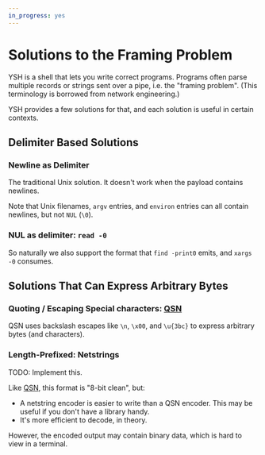```yaml
---
in_progress: yes
---
```


Solutions to the Framing Problem
================================

YSH is a shell that lets you write correct programs.  Programs often parse
multiple records or strings sent over a pipe, i.e. the "framing problem".
(This terminology is borrowed from network engineering.)

YSH provides a few solutions for that, and each solution is useful in certain
contexts.

<div id="toc">
</div>

## Delimiter Based Solutions

### Newline as Delimiter

The traditional Unix solution.  It doesn't work when the payload contains
newlines.

Note that Unix filenames, `argv` entries, and `environ` entries can all
contain newlines, but not `NUL` (`\0`).

### NUL as delimiter: `read -0`

So naturally we also support the format that `find -print0` emits, and
`xargs -0` consumes.

## Solutions That Can Express Arbitrary Bytes

### Quoting / Escaping Special characters: [QSN][]

QSN uses backslash escapes like `\n`, `\x00`, and `\u{3bc}` to express
arbitrary bytes (and characters).

### Length-Prefixed: Netstrings

TODO: Implement this.

Like [QSN][], this format is "8-bit clean", but:

- A netstring encoder is easier to write than a QSN encoder.  This may be
  useful if you don't have a library handy.
- It's more efficient to decode, in theory.

However, the encoded output may contain binary data, which is hard to view in a
terminal.

[QSN]: qsn.html

